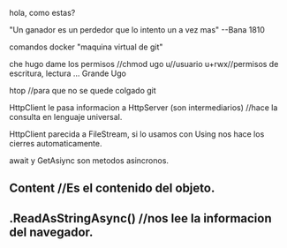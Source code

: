 hola, como estas?

"Un ganador es un perdedor que lo intento un a vez mas"
--Bana 1810


comandos docker "maquina virtual de git"

che hugo dame los permisos //chmod ugo u//usuario u+rwx//permisos de escritura, lectura ... Grande Ugo

htop //para que no se quede colgado git

HttpClient le pasa informacion a HttpServer (son intermediarios) //hace la consulta en lenguaje universal.

HttpClient parecida a FileStream, si lo usamos con Using nos hace los cierres automaticamente.

await y GetAsiync son metodos asincronos.

Content //Es el contenido del objeto.
--------------------------------------------------------
.ReadAsStringAsync() //nos lee la informacion del navegador.
--------------------------------------------------------



